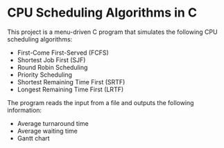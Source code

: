 # CPU Scheduling Algorithms in C

This project is a menu-driven C program that simulates the following CPU scheduling algorithms:

* First-Come First-Served (FCFS)
* Shortest Job First (SJF)
* Round Robin Scheduling
* Priority Scheduling
* Shortest Remaining Time First (SRTF)
* Longest Remaining Time First (LRTF)

The program reads the input from a file and outputs the following information:

* Average turnaround time
* Average waiting time
* Gantt chart


